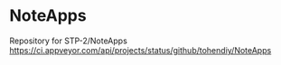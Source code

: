 # NoteApps
Repository for STP-2/NoteApps
https://ci.appveyor.com/api/projects/status/github/tohendiy/NoteApps
